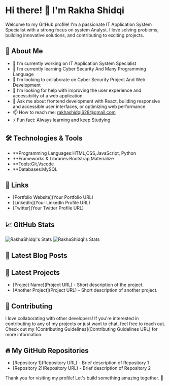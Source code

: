 # Hi there! 👋 I'm Rakha Shidqi

Welcome to my GitHub profile! I'm a passionate IT Application System Specialist with a strong focus on system Analyst. I love solving problems, building innovative solutions, and contributing to exciting projects.

## 🚀 About Me

- 🔭 I’m currently working on IT Application System Specialist
- 🌱 I’m currently learning Cyber Security And Many Programming Language
- 👯 I’m looking to collaborate on Cyber Security Project And Web Development
- 🤔 I’m looking for help with improving the user experience and accessibility of a web application.
- 💬 Ask me about frontend development with React, building responsive and accessible user interfaces, or optimizing web performance.
- 📫 How to reach me: rakhashidqi628@gmail.com
- ⚡ Fun fact: Always learning and keep Studying

## 🛠️ Technologies & Tools

- **Programming Languages:HTML,CSS,JavaScript, Python
- **Frameworks & Libraries:Bootstrap,Materialize
- **Tools:Git,Vscode
- **Databases:MySQL

## 🔗 Links

- [Portfolio Website](Your Portfolio URL)
- [LinkedIn](Your LinkedIn Profile URL)
- [Twitter](Your Twitter Profile URL)

## 📈 GitHub Stats

![RakhaShidqi's Stats](https://github-readme-stats.vercel.app/api?username=RakhaShidqi&theme=vue-dark&show_icons=true&hide_border=true&count_private=true)
![RakhaShidqi's Stats](https://github-readme-stats.vercel.app/api/top-langs/?username=RakhaShidqi)
## 📜 Latest Blog Posts

<!-- BLOG-POST-LIST:START -->
<!-- BLOG-POST-LIST:END -->

## 📝 Latest Projects

- [Project Name](Project URL) - Short description of the project.
- [Another Project](Project URL) - Short description of another project.

## 🤝 Contributing

I love collaborating with other developers! If you're interested in contributing to any of my projects or just want to chat, feel free to reach out. Check out my [Contributing Guidelines](Contributing Guidelines URL) for more information.

## 🔥 My GitHub Repositories

- [Repository 1](Repository URL) - Brief description of Repository 1
- [Repository 2](Repository URL) - Brief description of Repository 2

Thank you for visiting my profile! Let's build something amazing together. 🚀
